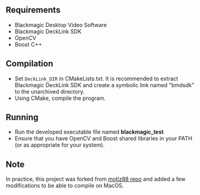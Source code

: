 ## Requirements

 * Blackmagic Desktop Video Software
 * Blackmagic DeckLink SDK
 * OpenCV
 * Boost C++

## Compilation

- Set `DeckLink_DIR` in CMakeLists.txt. It is recommended to extract Blackmagic DeckLink SDK and create a symbolic link named "bmdsdk" to the unarchived directory.
- Using CMake, compile the program.

## Running

- Run the developed executable file named **blackmagic_test**
- Ensure that you have OpenCV and Boost shared libraries in your PATH (or as appropriate for your system).

## Note

In practice, this project was forked from [motiz88 repo](https://github.com/motiz88/blackmagic-opencv-test) and added a few modifications to be able to compile on MacOS.
